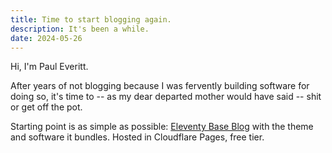 ```yaml
---
title: Time to start blogging again.
description: It's been a while.
date: 2024-05-26
---
```


Hi, I'm Paul Everitt.

After years of not blogging because I was fervently building software for
doing so, it's time to -- as my dear departed mother would have said -- shit
or get off the pot.

Starting point is as simple as possible: [Eleventy Base Blog](https://github.com/11ty/eleventy-base-blog)
with the theme and software it bundles. Hosted in Cloudflare Pages, free tier.
